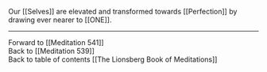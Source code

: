 Our [[Selves]] are elevated and transformed towards [[Perfection]] by drawing ever nearer to [[ONE]]. 

___

Forward to [[Meditation 541]]  
Back to [[Meditation 539]]  
Back to table of contents [[The Lionsberg Book of Meditations]]  
